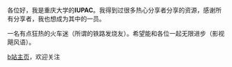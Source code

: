 各位好，我是重庆大学的**IUPAC**。我得到过很多热心分享者分享的资源，感谢所有分享者，我也想成为其中的一员。

一名有点狂热的火车迷（所谓的铁路发烧友）。希望能和各位一起无限进步（影视飓风语）。

[b站主页](https://space.bilibili.com/1750691567)，欢迎关注